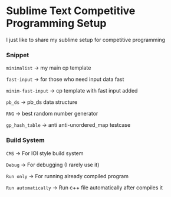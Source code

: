# Sublime Text Competitive Programming Setup
I just like to share my sublime setup for competitive programming

### Snippet

  `minimalist`        -> my main cp template
  
  `fast-input`        -> for those who need input data fast
  
  `minim-fast-input`  -> cp template with fast input added
  
  `pb_ds`             -> pb_ds data structure
  
  `RNG`               -> best random number generator
  
  `gp_hash_table`     -> anti anti-unordered_map testcase

### Build System

  `CMS`               -> For IOI style build system
  
  `Debug`             -> For debugging (I rarely use it)
  
  `Run only`          -> For running already compiled program
  
  `Run automatically` -> Run c++ file automatically after compiles it
